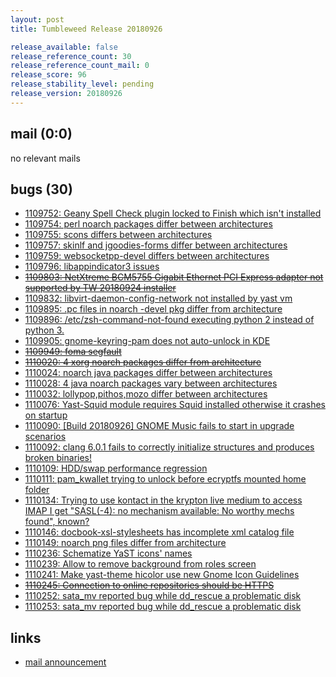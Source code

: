 ```yaml
---
layout: post
title: Tumbleweed Release 20180926

release_available: false
release_reference_count: 30
release_reference_count_mail: 0
release_score: 96
release_stability_level: pending
release_version: 20180926
---
```


## mail (0:0)

no relevant mails

## bugs (30)

<!--more-->

- [1109752: Geany Spell Check plugin locked to Finish which isn't installed](https://bugzilla.opensuse.org/show_bug.cgi?id=1109752)
- [1109754: perl noarch packages differ between architectures](https://bugzilla.opensuse.org/show_bug.cgi?id=1109754)
- [1109755: scons differs between architectures](https://bugzilla.opensuse.org/show_bug.cgi?id=1109755)
- [1109757: skinlf and jgoodies-forms differ between architectures](https://bugzilla.opensuse.org/show_bug.cgi?id=1109757)
- [1109759: websocketpp-devel differs between architectures](https://bugzilla.opensuse.org/show_bug.cgi?id=1109759)
- [1109796: libappindicator3 issues](https://bugzilla.opensuse.org/show_bug.cgi?id=1109796)
- ~~[1109803: NetXtreme BCM5755 Gigabit Ethernet PCI Express adapter not supported by TW 20180924 installer](https://bugzilla.opensuse.org/show_bug.cgi?id=1109803)~~
- [1109832: libvirt-daemon-config-network not installed by yast vm](https://bugzilla.opensuse.org/show_bug.cgi?id=1109832)
- [1109895: .pc files in noarch -devel pkg differ from architecture](https://bugzilla.opensuse.org/show_bug.cgi?id=1109895)
- [1109896: /etc/zsh-command-not-found executing python 2 instead of python 3.](https://bugzilla.opensuse.org/show_bug.cgi?id=1109896)
- [1109905: gnome-keyring-pam does not auto-unlock in KDE](https://bugzilla.opensuse.org/show_bug.cgi?id=1109905)
- ~~[1109949: foma segfault](https://bugzilla.opensuse.org/show_bug.cgi?id=1109949)~~
- ~~[1110020: 4 xorg noarch packages differ from architecture](https://bugzilla.opensuse.org/show_bug.cgi?id=1110020)~~
- [1110024: noarch java packages differ between architectures](https://bugzilla.opensuse.org/show_bug.cgi?id=1110024)
- [1110028: 4 java noarch packages vary between architectures](https://bugzilla.opensuse.org/show_bug.cgi?id=1110028)
- [1110032: lollypop,pithos,mozo differ between architectures](https://bugzilla.opensuse.org/show_bug.cgi?id=1110032)
- [1110076: Yast-Squid module requires Squid installed otherwise it crashes on startup](https://bugzilla.opensuse.org/show_bug.cgi?id=1110076)
- [1110090: \[Build 20180926\] GNOME Music fails to start in upgrade scenarios](https://bugzilla.opensuse.org/show_bug.cgi?id=1110090)
- [1110092: clang 6.0.1 fails to correctly initialize structures and produces broken binaries!](https://bugzilla.opensuse.org/show_bug.cgi?id=1110092)
- [1110109: HDD/swap performance regression](https://bugzilla.opensuse.org/show_bug.cgi?id=1110109)
- [1110111: pam_kwallet trying to unlock before ecryptfs mounted home folder](https://bugzilla.opensuse.org/show_bug.cgi?id=1110111)
- [1110134: Trying to use kontact in the krypton live medium to access IMAP I get "SASL(-4): no mechanism available: No worthy mechs found", known?](https://bugzilla.opensuse.org/show_bug.cgi?id=1110134)
- [1110146: docbook-xsl-stylesheets has incomplete xml catalog file](https://bugzilla.opensuse.org/show_bug.cgi?id=1110146)
- [1110149: noarch png files differ from architecture](https://bugzilla.opensuse.org/show_bug.cgi?id=1110149)
- [1110236: Schematize YaST icons' names](https://bugzilla.opensuse.org/show_bug.cgi?id=1110236)
- [1110239: Allow to remove background from roles screen](https://bugzilla.opensuse.org/show_bug.cgi?id=1110239)
- [1110241: Make yast-theme hicolor use new Gnome Icon Guidelines](https://bugzilla.opensuse.org/show_bug.cgi?id=1110241)
- ~~[1110245: Connection to online repositories should be HTTPS](https://bugzilla.opensuse.org/show_bug.cgi?id=1110245)~~
- [1110252: sata_mv reported bug while dd_rescue a problematic disk](https://bugzilla.opensuse.org/show_bug.cgi?id=1110252)
- [1110253: sata_mv reported bug while dd_rescue a problematic disk](https://bugzilla.opensuse.org/show_bug.cgi?id=1110253)



## links

- [mail announcement](https://lists.opensuse.org/opensuse-factory/2018-09/msg00218.html)
